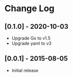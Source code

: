 # Change Log

## [0.1.0] - 2020-10-03

* Upgrade Go to v1.5
* Upgrade yaml to v3

## [0.0.1] - 2015-08-05

* Initial release
